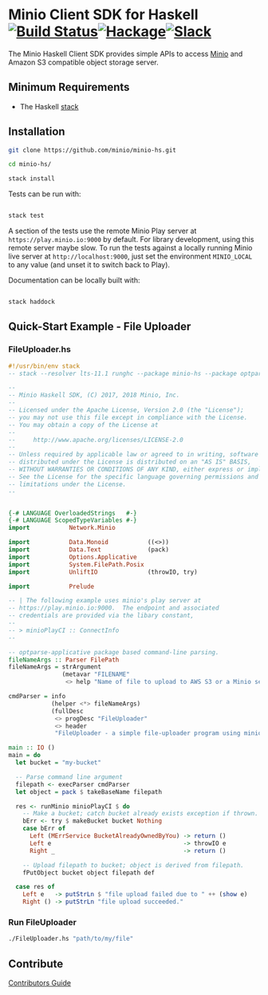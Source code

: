 # Minio Client SDK for Haskell [![Build Status](https://travis-ci.org/minio/minio-hs.svg?branch=master)](https://travis-ci.org/minio/minio-hs)[![Hackage](https://img.shields.io/hackage/v/minio-hs.svg)](https://hackage.haskell.org/package/minio-hs)[![Slack](https://slack.minio.io/slack?type=svg)](https://slack.minio.io)

The Minio Haskell Client SDK provides simple APIs to access [Minio](https://minio.io) and Amazon S3 compatible object storage server.

## Minimum Requirements

- The Haskell [stack](https://docs.haskellstack.org/en/stable/README/)

## Installation

```sh
git clone https://github.com/minio/minio-hs.git

cd minio-hs/

stack install
```

Tests can be run with:

```sh

stack test

```

A section of the tests use the remote Minio Play server at
`https://play.minio.io:9000` by default. For library development,
using this remote server maybe slow. To run the tests against a
locally running Minio live server at `http://localhost:9000`, just set
the environment `MINIO_LOCAL` to any value (and unset it to switch
back to Play).

Documentation can be locally built with:

```sh

stack haddock

```

## Quick-Start Example - File Uploader

### FileUploader.hs
``` haskell
#!/usr/bin/env stack
-- stack --resolver lts-11.1 runghc --package minio-hs --package optparse-applicative --package filepath

--
-- Minio Haskell SDK, (C) 2017, 2018 Minio, Inc.
--
-- Licensed under the Apache License, Version 2.0 (the "License");
-- you may not use this file except in compliance with the License.
-- You may obtain a copy of the License at
--
--     http://www.apache.org/licenses/LICENSE-2.0
--
-- Unless required by applicable law or agreed to in writing, software
-- distributed under the License is distributed on an "AS IS" BASIS,
-- WITHOUT WARRANTIES OR CONDITIONS OF ANY KIND, either express or implied.
-- See the License for the specific language governing permissions and
-- limitations under the License.
--


{-# LANGUAGE OverloadedStrings   #-}
{-# LANGUAGE ScopedTypeVariables #-}
import           Network.Minio

import           Data.Monoid           ((<>))
import           Data.Text             (pack)
import           Options.Applicative
import           System.FilePath.Posix
import           UnliftIO              (throwIO, try)

import           Prelude

-- | The following example uses minio's play server at
-- https://play.minio.io:9000.  The endpoint and associated
-- credentials are provided via the libary constant,
--
-- > minioPlayCI :: ConnectInfo
--

-- optparse-applicative package based command-line parsing.
fileNameArgs :: Parser FilePath
fileNameArgs = strArgument
               (metavar "FILENAME"
                <> help "Name of file to upload to AWS S3 or a Minio server")

cmdParser = info
            (helper <*> fileNameArgs)
            (fullDesc
             <> progDesc "FileUploader"
             <> header
             "FileUploader - a simple file-uploader program using minio-hs")

main :: IO ()
main = do
  let bucket = "my-bucket"

  -- Parse command line argument
  filepath <- execParser cmdParser
  let object = pack $ takeBaseName filepath

  res <- runMinio minioPlayCI $ do
    -- Make a bucket; catch bucket already exists exception if thrown.
    bErr <- try $ makeBucket bucket Nothing
    case bErr of
      Left (MErrService BucketAlreadyOwnedByYou) -> return ()
      Left e                                     -> throwIO e
      Right _                                    -> return ()

    -- Upload filepath to bucket; object is derived from filepath.
    fPutObject bucket object filepath def

  case res of
    Left e   -> putStrLn $ "file upload failed due to " ++ (show e)
    Right () -> putStrLn "file upload succeeded."
```

### Run FileUploader

``` sh
./FileUploader.hs "path/to/my/file"

```

## Contribute

[Contributors Guide](https://github.com/minio/minio-hs/blob/master/CONTRIBUTING.md)
